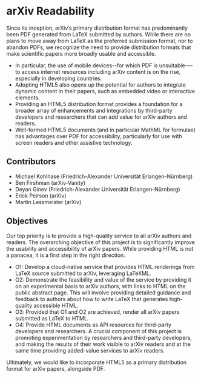 # arXiv Readability

Since its inception, arXiv’s primary distribution format has predominantly been
PDF generated from LaTeX submitted by authors. While there are no plans to move
away from LaTeX as the preferred submission format, nor to abandon PDFs, we
recognize the need to provide distribution formats that make scientific papers
more broadly usable and accessible.

- In particular, the use of mobile devices--for which PDF is unsuitable-—to
  access internet resources including arXiv content is on the rise, especially
  in developing countries.
- Adopting HTML5 also opens up the potential for authors to integrate dynamic
  content in their papers, such as embedded video or interactive elements.
- Providing an HTML5 distribution format provides a foundation for a broader
  array of enhancements and integrations by third-party developers and
  researchers that can add value for arXiv authors and readers.
- Well-formed HTML5 documents (and in particular MathML for formulae) has
  advantages over PDF for accessibility, particularly for use with screen
  readers and other assistive technology.

## Contributors
- Michael Kohlhase (Friedrich-Alexander Universität Erlangen-Nürnberg)
- Ben Firshman (arXiv-Vanity)
- Deyan Ginev (Friedrich-Alexander Universität Erlangen-Nürnberg)
- Erick Peirson (arXiv)
- Martin Lessmeister (arXiv)

## Objectives
Our top priority is to provide a high-quality service to all arXiv authors and
readers. The overarching objective of this project is to significantly improve
the usability and accessibility of arXiv papers. While providing HTML is not a
panacea, it is a first step in the right direction.

- O1: Develop a cloud-native service that provides HTML renderings from LaTeX
  source submitted to arXiv, leveraging LaTeXML.
- O2: Demonstrate the feasibility and value of the service by providing it on
  an experimental basis to arXiv authors, with links to HTML on the
  public abstract page. This will involve providing detailed guidance and
  feedback to authors about how to write LaTeX that generates high-quality
  accessible HTML.
- O3: Provided that O1 and O2 are achieved, render all arXiv papers submitted
  as LaTeX to HTML.
- O4: Provide HTML documents as API resources for third-party developers and
  researchers. A crucial component of this project is promoting experimentation
  by researchers and third-party developers, and making the results of their
  work visible to arXiv readers and at the same time providing added-value
  services to arXiv readers.

Ultimately, we would like to incorporate HTML5 as a primary distribution format
for arXiv papers, alongside PDF.
